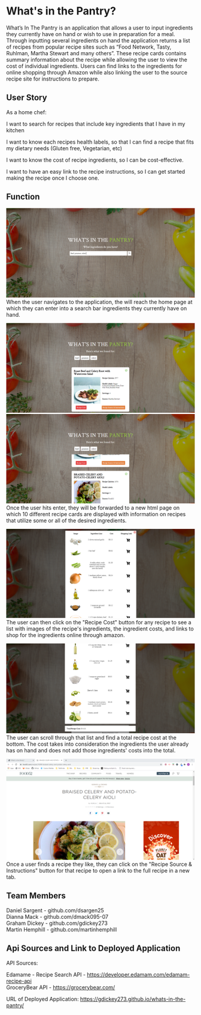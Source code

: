 # What's in the Pantry?
What’s In The Pantry is an application that allows a user to input ingredients they currently
have on hand or wish to use in preparation for a meal. Through inputting several ingredients
on hand the application returns a list of recipes from popular recipe sites such as “Food
Network, Tasty, Ruhlman, Martha Stewart and many others”. These recipe cards contains
summary information about the recipe while allowing the user to view the cost of individual
ingredients. Users can find links to the ingredients for online shopping through Amazon while also linking the user to the source recipe site for instructions to prepare.


## User Story
As a home chef:

I want to search for recipes that include key ingredients that I have in my kitchen

I want to know each recipes health labels, so that I can find a recipe that fits my dietary needs
(Gluten free, Vegetarian, etc)

I want to know the cost of recipe ingredients, so I can be cost-effective.

I want to have an easy link to the recipe instructions, so I can get started making the recipe once I choose one.


## Function
![Home Page](/img/whats-in-the-pantry-index.png)
When the user navigates to the application, the will reach the home page at which they can enter into a search bar ingredients they currently have on hand. 

![Recipe Results](/img/whats-in-the-pantry-recipes.png)
![Recipe Results](/img/whats-in-the-pantry-recipes-scroll.png)
Once the user hits enter, they will be forwarded to a new html page on which 10 different recipe cards are displayed with information on recipes that utilize some or all of the desired ingredients. 

![Recipe Cost](/img/whats-in-the-pantry-recipe-cost.png)
The user can then click on the "Recipe Cost" button for any recipe to see a list with images of the recipe's ingredients, the ingredient costs, and links to shop for the ingredients online through amazon. 

![Recipe Cost Total](/img/whats-in-the-pantry-recipe-cost-scroll.png)
The user can scroll through that list and find a total recipe cost at the bottom. The cost takes into consideration the ingredients the user already has on hand and does not add those ingredients' costs into the total.

![Link to Full Recipe](/img/whats-in-the-pantry-recipe-link.png)
Once a user finds a recipe they like, they can click on the "Recipe Source & Instructions" button for that recipe to open a link to the full recipe in a new tab. 


## Team Members
Daniel Sargent - github.com/dsargen25</br>
Dianna Mack - github.com/dmack095-07</br>
Graham Dickey - github.com/gdickey273</br>
Martin Hemphill - github.com/martinhemphill</br>


## Api Sources and Link to Deployed Application
API Sources: </br>

Edamame - Recipe Search API - https://developer.edamam.com/edamam-recipe-api</br>
GroceryBear API - https://grocerybear.com/


URL of Deployed Application: https://gdickey273.github.io/whats-in-the-pantry/
